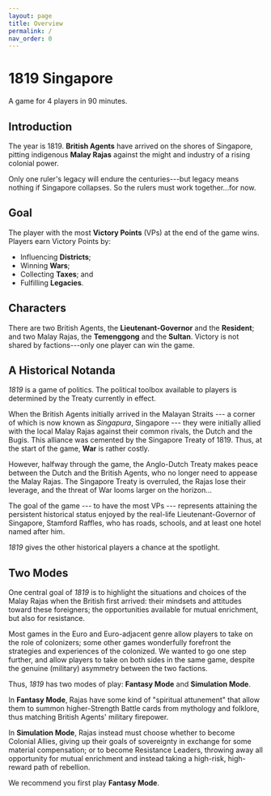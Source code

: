 ```yaml
---
layout: page
title: Overview
permalink: /
nav_order: 0
---
```


# 1819 Singapore

A game for 4 players in 90 minutes.

## Introduction
The year is 1819. **British Agents** have arrived on the shores of Singapore, pitting indigenous **Malay Rajas** against the might and industry of a rising colonial power.

Only one ruler's legacy will endure the centuries---but legacy means nothing if Singapore collapses. So the rulers must work together...for now.

## Goal

The player with the most **Victory Points** (VPs) at the end of the game wins. Players earn Victory Points by:

- Influencing **Districts**;
- Winning **Wars**;
- Collecting **Taxes**; and
- Fulfilling **Legacies**.

## Characters
There are two British Agents, the **Lieutenant-Governor** and the **Resident**; and two Malay Rajas, the **Temenggong** and the **Sultan**. Victory is not shared by factions---only one player can win the game.

## A Historical Notanda
*1819* is a game of politics. The political toolbox available to players is determined by the Treaty currently in effect.

When the British Agents initially arrived in the Malayan Straits --- a corner of which is now known as *Singapura*, Singapore --- they were initially allied with the local Malay Rajas against their common rivals, the Dutch and the Bugis. This alliance was cemented by the Singapore Treaty of 1819. Thus, at the start of the game, **War** is rather costly.

However, halfway through the game, the Anglo-Dutch Treaty makes peace between the Dutch and the British Agents, who no longer need to appease the Malay Rajas. The Singapore Treaty is overruled, the Rajas lose their leverage, and the threat of War looms larger on the horizon...

The goal of the game --- to have the most VPs --- represents attaining the persistent historical status enjoyed by the real-life Lieutenant-Governor of Singapore, Stamford Raffles, who has roads, schools, and at least one hotel named after him.

*1819* gives the other historical players a chance at the spotlight.

## Two Modes
One central goal of *1819* is to highlight the situations and choices of the Malay Rajas when the British first arrived: their mindsets and attitudes toward these foreigners; the opportunities available for mutual enrichment, but also for resistance.

Most games in the Euro and Euro-adjacent genre allow players to take on the role of colonizers; some other games wonderfully forefront the strategies and experiences of the colonized. We wanted to go one step further, and allow players to take on both sides in the same game, despite the genuine (military) asymmetry between the two factions.

Thus, *1819* has two modes of play: **Fantasy Mode** and **Simulation Mode**.

In **Fantasy Mode**, Rajas have some kind of "spiritual attunement" that allow them to summon higher-Strength Battle cards from mythology and folklore, thus matching British Agents' military firepower.

In **Simulation Mode**, Rajas instead must choose whether to become Colonial Allies, giving up their goals of sovereignty in exchange for some material compensation; or to become Resistance Leaders, throwing away all opportunity for mutual enrichment and instead taking a high-risk, high-reward path of rebellion.

We recommend you first play **Fantasy Mode**.